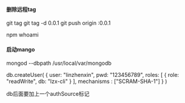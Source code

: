 #### 删除远程tag
git tag
git tag -d 0.0.1
git push origin :0.0.1

npm whoami

#### 启动mango
mongod --dbpath /usr/local/var/mongodb

db.createUser(
  {
    user: "linzhenxin",
    pwd:  "123456789",
    roles: [ { role: "readWrite", db: "lzx-cli" } ],
    mechanisms : ["SCRAM-SHA-1"]
  }
)

db后面要加上一个authSource标记